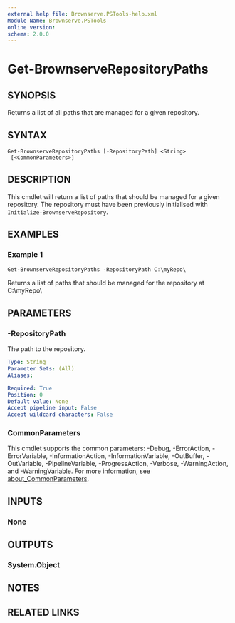 ```yaml
---
external help file: Brownserve.PSTools-help.xml
Module Name: Brownserve.PSTools
online version:
schema: 2.0.0
---
```


# Get-BrownserveRepositoryPaths

## SYNOPSIS

Returns a list of all paths that are managed for a given repository.

## SYNTAX

```text
Get-BrownserveRepositoryPaths [-RepositoryPath] <String>
 [<CommonParameters>]
```

## DESCRIPTION

This cmdlet will return a list of paths that should be managed for a given repository.
The repository must have been previously initialised with `Initialize-BrownserveRepository`.

## EXAMPLES

### Example 1

```powershell
Get-BrownserveRepositoryPaths -RepositoryPath C:\myRepo\
```

Returns a list of paths that should be managed for the repository at C:\myRepo\

## PARAMETERS

### -RepositoryPath

The path to the repository.

```yaml
Type: String
Parameter Sets: (All)
Aliases:

Required: True
Position: 0
Default value: None
Accept pipeline input: False
Accept wildcard characters: False
```

### CommonParameters

This cmdlet supports the common parameters: -Debug, -ErrorAction, -ErrorVariable, -InformationAction, -InformationVariable, -OutBuffer, -OutVariable, -PipelineVariable, -ProgressAction, -Verbose, -WarningAction, and -WarningVariable. For more information, see [about_CommonParameters](http://go.microsoft.com/fwlink/?LinkID=113216).

## INPUTS

### None

## OUTPUTS

### System.Object

## NOTES

## RELATED LINKS
